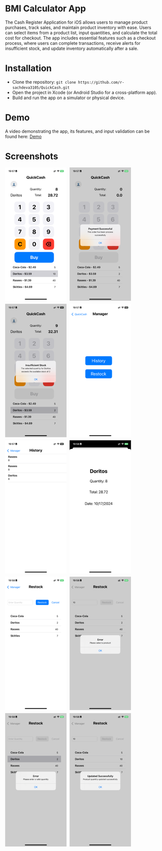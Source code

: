 # BMI Calculator App
The Cash Register Application for iOS allows users to manage product purchases, track sales, and maintain product inventory with ease. Users can select items from a product list, input quantities, and calculate the total cost for checkout. The app includes essential features such as a checkout process, where users can complete transactions, receive alerts for insufficient stock, and update inventory automatically after a sale.

# Installation
- Clone the repository: `git clone https://github.com/r-sachdeva3105/QuickCash.git`
- Open the project in Xcode (or Android Studio for a cross-platform app).
- Build and run the app on a simulator or physical device.

# Demo
A video demonstrating the app, its features, and input validation can be found here: [Demo]()

# Screenshots
<div style="display: flex; flex-wrap: wrap; gap: 10px;">
  <img src="screenshots/IMG_0768.png" alt="Screenshot 1" width="200"/>
  <img src="screenshots/IMG_0769.png" alt="Screenshot 2" width="200"/>
  <img src="screenshots/IMG_0770.png" alt="Screenshot 3" width="200"/>
  <img src="screenshots/IMG_0771.png" alt="Screenshot 4" width="200"/>
  <img src="screenshots/IMG_0772.png" alt="Screenshot 5" width="200"/>
  <img src="screenshots/IMG_0773.png" alt="Screenshot 6" width="200"/>
  <img src="screenshots/IMG_0774.png" alt="Screenshot 7" width="200"/>
  <img src="screenshots/IMG_0775.png" alt="Screenshot 8" width="200"/>
  <img src="screenshots/IMG_0776.png" alt="Screenshot 9" width="200"/>
  <img src="screenshots/IMG_0777.png" alt="Screenshot 10" width="200"/>
</div>
